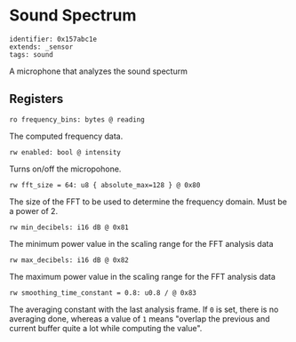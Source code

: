 # Sound Spectrum

    identifier: 0x157abc1e
    extends: _sensor
    tags: sound

A microphone that analyzes the sound specturm

## Registers

    ro frequency_bins: bytes @ reading
    
The computed frequency data.

    rw enabled: bool @ intensity

Turns on/off the micropohone.

    rw fft_size = 64: u8 { absolute_max=128 } @ 0x80
    
The size of the FFT to be used to determine the frequency domain.
Must be a power of 2.

    rw min_decibels: i16 dB @ 0x81
    
The minimum power value in the scaling range for the FFT analysis data

    rw max_decibels: i16 dB @ 0x82
    
The maximum power value in the scaling range for the FFT analysis data

    rw smoothing_time_constant = 0.8: u0.8 / @ 0x83

The averaging constant with the last analysis frame. 
If ``0`` is set, there is no averaging done, whereas a value of ``1`` means "overlap the previous and current buffer quite a lot while computing the value".
